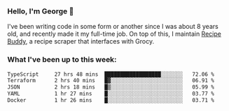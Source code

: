 ### Hello, I'm George 👋

I've been writing code in some form or another since I was about 8 years old, and recently made it my full-time job. On top of this, I maintain [Recipe Buddy](https://github.com/georgegebbett/recipe-buddy), a recipe scraper that interfaces with Grocy.  

<!--
**georgegebbett/georgegebbett** is a ✨ _special_ ✨ repository because its `README.md` (this file) appears on your GitHub profile.

Here are some ideas to get you started:

- 🔭 I’m currently working on ...
- 🌱 I’m currently learning ...
- 👯 I’m looking to collaborate on ...
- 🤔 I’m looking for help with ...
- 💬 Ask me about ...
- 📫 How to reach me: ...
- 😄 Pronouns: ...
- ⚡ Fun fact: ...
-->

### What I've been up to this week:
<!--START_SECTION:waka-->

```txt
TypeScript     27 hrs 48 mins  ██████████████████░░░░░░░   72.06 %
Terraform      2 hrs 40 mins   █▓░░░░░░░░░░░░░░░░░░░░░░░   06.91 %
JSON           2 hrs 18 mins   █▒░░░░░░░░░░░░░░░░░░░░░░░   05.99 %
YAML           1 hr 27 mins    █░░░░░░░░░░░░░░░░░░░░░░░░   03.77 %
Docker         1 hr 26 mins    █░░░░░░░░░░░░░░░░░░░░░░░░   03.71 %
```

<!--END_SECTION:waka-->
